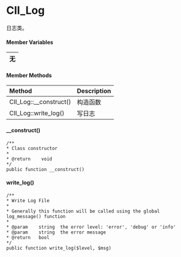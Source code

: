 # CII\_Log

日志类。

#### Member Variables

| 无 |
| :---: |


#### Member Methods

| Method | Description |
| :--- | :--- |
| CII\_Log::\_\_construct\(\) | 构造函数 |
| CII\_Log::write\_log\(\) | 写日志 |

#### \_\_construct\(\)

```
/**
* Class constructor
*
* @return    void
*/
public function __construct()
```

#### write\_log\(\)

```
/**
* Write Log File
*
* Generally this function will be called using the global log_message() function
*
* @param	string	the error level: 'error', 'debug' or 'info'
* @param	string	the error message
* @return	bool
*/
public function write_log($level, $msg)
```



